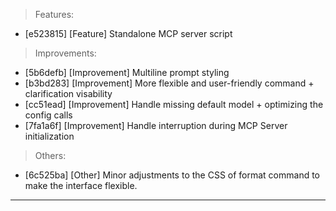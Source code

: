 > Features:
- [e523815] [Feature] Standalone MCP server script

> Improvements:
- [5b6defb] [Improvement] Multiline prompt styling
- [b3bd283] [Improvement] More flexible and user-friendly  command + clarification visability
- [cc51ead] [Improvement] Handle missing default model + optimizing the config calls
- [7fa1a6f] [Improvement] Handle interruption during MCP Server initialization

> Others:
- [6c525ba] [Other] Minor adjustments to the CSS of format command to make the interface flexible.


---
